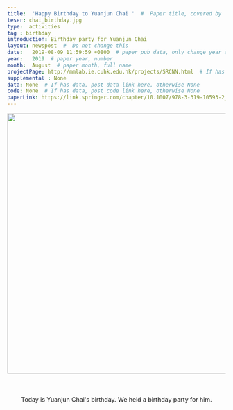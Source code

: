 ```yaml
---
title:  'Happy Birthday to Yuanjun Chai '  #  Paper title, covered by ''
teser: chai_birthday.jpg
type:  activities
tag : birthday
introduction: Birthday party for Yuanjun Chai
layout: newspost  #  Do not change this
date:   2019-08-09 11:59:59 +0800  # paper pub data, only change year and month according to this format
year:   2019  # paper year, number
month:  August  # paper month, full name
projectPage: http://mmlab.ie.cuhk.edu.hk/projects/SRCNN.html  # If has project page, link here, otherwise None
supplemental : None
data: None  # If has data, post data link here, otherwise None
code: None  # If has data, post code link here, otherwise None
paperLink: https://link.springer.com/chapter/10.1007/978-3-319-10593-2_13  # post paper pdf link here
---
```


<center><img src="http://xpixel.group/images/activities/chai_birthday.jpg" width = "800" height = "600"  /></center>

&nbsp;
&nbsp;
<center>
<p style="font-size:20px;width:800px;text-align:left" > 

Today is Yuanjun Chai's birthday. We held a birthday party for him.
</p>
</center>
&nbsp;


